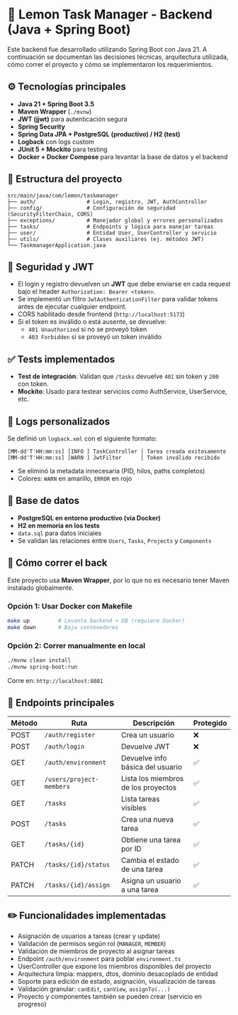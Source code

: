 # 🧠 Lemon Task Manager - Backend (Java + Spring Boot)

Este backend fue desarrollado utilizando Spring Boot con Java 21. A continuación se documentan las decisiones técnicas, arquitectura utilizada, cómo correr el proyecto y cómo se implementaron los requerimientos.

## ⚙️ Tecnologías principales

- **Java 21 + Spring Boot 3.5**
- **Maven Wrapper** (`./mvnw`)
- **JWT (jjwt)** para autenticación segura
- **Spring Security**
- **Spring Data JPA + PostgreSQL (productivo) / H2 (test)**
- **Logback** con logs custom
- **JUnit 5 + Mockito** para testing
- **Docker + Docker Compose** para levantar la base de datos y el backend

## 📁 Estructura del proyecto

```
src/main/java/com/lemon/taskmanager
├── auth/                # Login, registro, JWT, AuthController
├── config/              # Configuración de seguridad (SecurityFilterChain, CORS)
├── exceptions/          # Manejador global y errores personalizados
├── tasks/               # Endpoints y lógica para manejar tareas
├── user/                # Entidad User, UserController y servicio
├── utils/               # Clases auxiliares (ej. métodos JWT)
└── TaskmanagerApplication.java
```

## 🔐 Seguridad y JWT

- El login y registro devuelven un **JWT** que debe enviarse en cada request bajo el header `Authorization: Bearer <token>`.
- Se implementó un filtro `JwtAuthenticationFilter` para validar tokens antes de ejecutar cualquier endpoint.
- CORS habilitado desde frontend (`http://localhost:5173`)
- Si el token es inválido o está ausente, se devuelve:
  - `401 Unauthorized` si no se proveyó token
  - `403 Forbidden` si se proveyó un token inválido

## ✅ Tests implementados

- **Test de integración**: Validan que `/tasks` devuelve `401` sin token y `200` con token.
- **Mockito**: Usado para testear servicios como AuthService, UserService, etc.

## 🔧 Logs personalizados

Se definió un `logback.xml` con el siguiente formato:

```
[MM-dd'T'HH:mm:ss] [INFO ] TaskController │ Tarea creada exitosamente
[MM-dd'T'HH:mm:ss] [WARN ] JwtFilter      │ Token inválido recibido
```

- Se eliminó la metadata innecesaria (PID, hilos, paths completos)
- Colores: `WARN` en amarillo, `ERROR` en rojo

## 🧪 Base de datos

- **PostgreSQL en entorno productivo (via Docker)**
- **H2 en memoria en los tests**
- `data.sql` para datos iniciales
- Se validan las relaciones entre `Users`, `Tasks`, `Projects` y `Components`

## 🚀 Cómo correr el back

Este proyecto usa **Maven Wrapper**, por lo que no es necesario tener Maven instalado globalmente.

### Opción 1: Usar Docker con Makefile

```bash
make up         # Levanta backend + DB (requiere Docker)
make down       # Baja contenedores
```

### Opción 2: Correr manualmente en local

```bash
./mvnw clean install
./mvnw spring-boot:run
```

Corre en: `http://localhost:8081`

## 🔄 Endpoints principales

| Método | Ruta                     | Descripción                               | Protegido |
|--------|--------------------------|-------------------------------------------|-----------|
| POST   | `/auth/register`         | Crea un usuario                           | ❌        |
| POST   | `/auth/login`            | Devuelve JWT                              | ❌        |
| GET    | `/auth/environment`      | Devuelve info básica del usuario          | ✅        |
| GET    | `/users/project-members` | Lista los miembros de los proyectos       | ✅        |
| GET    | `/tasks`                 | Lista tareas visibles                     | ✅        |
| POST   | `/tasks`                 | Crea una nueva tarea                      | ✅        |
| GET    | `/tasks/{id}`            | Obtiene una tarea por ID                  | ✅        |
| PATCH  | `/tasks/{id}/status`     | Cambia el estado de una tarea             | ✅        |
| PATCH  | `/tasks/{id}/assign`     | Asigna un usuario a una tarea             | ✅        |

## ✏️ Funcionalidades implementadas

- Asignación de usuarios a tareas (crear y update)
- Validación de permisos según rol (`MANAGER`, `MEMBER`)
- Validación de miembros de proyecto al asignar tareas
- Endpoint `/auth/environment` para poblar `environment.ts`
- UserController que expone los miembros disponibles del proyecto
- Arquitectura limpia: mappers, dtos, dominio desacoplado de entidad
- Soporte para edición de estado, asignación, visualización de tareas
- Validación granular: `canEdit`, `canView`, `assignTo(...)`
- Proyecto y componentes también se pueden crear (servicio en progreso)

